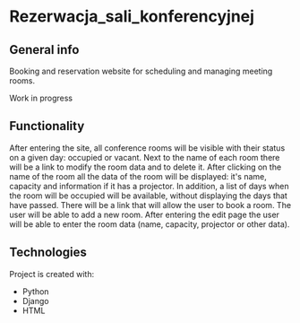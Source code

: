 # Rezerwacja_sali_konferencyjnej

## General info
Booking and reservation website for scheduling and managing meeting rooms.


Work in progress

## Functionality
After entering the site, all conference rooms will be visible with their status on a given day: occupied or vacant.
Next to the name of each room there will be a link to modify the room data and to delete it.
After clicking on the name of the room all the data of the room will be displayed: it's name, capacity and information
if it has a projector.
In addition, a list of days when the room will be occupied will be available, without displaying the days that have passed.
There will be a link that will allow the user to book a room.
The user will be able to add a new room.
After entering the edit page the user will be able to enter the room data (name, capacity, projector or other data).

## Technologies
Project is created with:
* Python
* Django
* HTML
